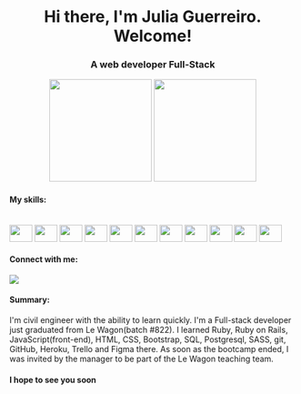 <h1 align="center">Hi there, I'm Julia Guerreiro. Welcome!</h1>
<h3 align="center">A web developer Full-Stack</h3>


<div align="center">
  <a "https://github.com/juguerreiro">
  <img height="180em" src="https://github-readme-stats-sigma-five.vercel.app/api?username=juguerreiro&show_icons=true&theme=radical&include_all_commits=true&count_private=true"/>
  <img height="180em" src="https://github-readme-stats-sigma-five.vercel.app/api/top-langs/?username=juguerreiro&layout=compact&langs_count=7&theme=radical"/>
</div>

<h4 align="left">My skills:</h4>
<div style="display: inline_block"><br>
  <img height="30" width="40" src="https://cdn.jsdelivr.net/gh/devicons/devicon/icons/ruby/ruby-original.svg" />
  <img height="30" width="40" src="https://cdn.jsdelivr.net/gh/devicons/devicon/icons/html5/html5-original.svg" />
  <img height="30" width="40" src="https://cdn.jsdelivr.net/gh/devicons/devicon/icons/css3/css3-plain-wordmark.svg" />
  <img height="30" width="40" src="https://cdn.jsdelivr.net/gh/devicons/devicon/icons/javascript/javascript-original.svg" />
  <img height="30" width="40" src="https://cdn.jsdelivr.net/gh/devicons/devicon/icons/sass/sass-original.svg" />
  <img height="30" width="40" src="https://cdn.jsdelivr.net/gh/devicons/devicon/icons/bootstrap/bootstrap-original-wordmark.svg" />
  <img height="30" width="40" src="https://cdn.jsdelivr.net/gh/devicons/devicon/icons/heroku/heroku-original.svg" />
  <img height="30" width="40" src="https://cdn.jsdelivr.net/gh/devicons/devicon/icons/visualstudio/visualstudio-plain.svg" />               
  <img height="30" width="40" src="https://cdn.jsdelivr.net/gh/devicons/devicon/icons/trello/trello-plain.svg" />
  <img height="30" width="40" src="https://cdn.jsdelivr.net/gh/devicons/devicon/icons/figma/figma-original.svg" />
  <img height="30" width="40" src="https://cdn.jsdelivr.net/gh/devicons/devicon/icons/github/github-original.svg" />        
</div>

<h4 align="left">Connect with me:</h4>

[<img src="https://img.shields.io/badge/linkedin-%230077B5.svg?&style=for-the-badge&logo=linkedin&logoColor=white" />](https://www.linkedin.com/in/julia-guerreiro/)
  
<h4 align="left">Summary:</h4>  
<p> I'm civil engineer with the ability to learn quickly. I'm a Full-stack developer just graduated from Le Wagon(batch #822). I learned Ruby, Ruby on Rails, JavaScript(front-end), HTML, CSS, Bootstrap, SQL, Postgresql, SASS, git, GitHub, Heroku, Trello and Figma there. As soon as the bootcamp ended, I was invited by the manager to be part of the Le Wagon teaching team.</p>
  
<h4 align="left">I hope to see you soon</h4>


